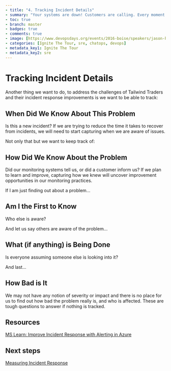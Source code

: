 ```yaml
---
- title: "4. Tracking Incident Details"
- summary: "Your systems are down! Customers are calling. Every moment counts. What do you do?"
- toc: true
- branch: master
- badges: true
- comments: true
- image: [https://www.devopsdays.org/events/2016-boise/speakers/jason-hand.jpg]
- categories: [Ignite The Tour, sre, chatops, devops]
- metadata_key1: Ignite The Tour
- metadata_key2: sre
---
```


# Tracking Incident Details

Another thing we want to do, to address the challenges of Tailwind Traders and their incident response improvements is we want to be able to track:  

## When Did We Know About This Problem

Is this a new incident? If we are trying to reduce the time it takes to recover from incidents, we will need to start capturing when we are aware of issues.

Not only that but we want to keep track of:  

## How Did We Know About the Problem

Did our monitoring systems tell us, or did a customer inform us? If we plan to learn and improve, capturing how we knew will uncover improvement opportunities in our monitoring practices.  

If I am just finding out about a problem...

## Am I the First to Know

Who else is aware?  

And let us say others are aware of the problem...

## What (if anything) is Being Done

Is everyone assuming someone else is looking into it?  

And last...

## How Bad is It

We may not have any notion of severity or impact and there is no place for us to find out how bad the problem really is, and who is affected. These are tough questions to answer if nothing is tracked.

## Resources

[MS Learn: Improve Incident Response with Alerting in Azure](https://docs.microsoft.com/en-us/learn/modules/incident-response-with-alerting-on-azure/)

## Next steps

[Measuring Incident Response](2020-02-25-Measuring-Incident-Response.html)